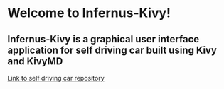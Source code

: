# Welcome to Infernus-Kivy!

## Infernus-Kivy is a graphical user interface application for self driving car built using Kivy and KivyMD

 [Link to self driving car repository](https://github.com/9salman7/self-driving-car2)
